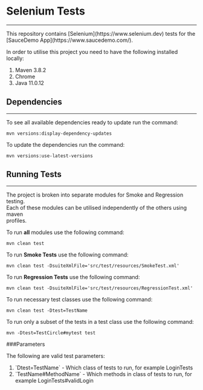# Selenium Tests

___

<p>This repository contains [Selenium](https://www.selenium.dev) tests for the [SauceDemo App](https://www.saucedemo.com/).</p>
<p>In order to utilise this project you need to have the following installed locally:</p>
<ol>
<li>Maven 3.8.2</li>
<li>Chrome</li>
<li>Java 11.0.12</li>
</ol>


## Dependencies

___


<p>To see all available dependencies ready to update run the command:</p>

`mvn versions:display-dependency-updates`

<p>To update the dependencies run the command:</p>

`mvn versions:use-latest-versions`

## Running Tests

___

<p>The project is broken into separate modules for Smoke and Regression testing.<br>
Each of these modules can be utilised independently of the others using maven<br>
profiles.</p>

<p>To run <strong>all</strong> modules use the following command:</p>

`mvn clean test`

<p>To run <strong>Smoke Tests</strong> use the following command:</p>

`mvn clean test -DsuiteXmlFile='src/test/resources/SmokeTest.xml'`

<p>To run <strong>Regression Tests</strong> use the following command:</p>

`mvn clean test -DsuiteXmlFile='src/test/resources/RegressionTest.xml'`

<p>To run necessary test classes use the following command:</p>

`mvn clean test -Dtest=TestName`

<p>To run only a subset of the tests in a test class use the following command:</p>

`mvn -Dtest=TestCircle#mytest test`

###Parameters

<p>The following are valid test parameters:</p>

<ol>
<li> `Dtest=TestName` - Which class of tests to run, for example LoginTests</li>
<li> `TestName#MethodName` - Which methods in class of tests to run, for example LoginTests#validLogin</li>
</ol>